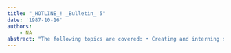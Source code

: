 ```yaml
---
title: "_HOTLINE_! _Bulletin_ 5"
date: '1987-10-16'
authors: 
    - NA
abstract: "The following topics are covered: • Creating and interning symbols • Accessing symbols in packages • Packages and Readtables • Difference between MAKE PACKAGE, IN-PACKAGE and DEFPACKAGE • Exporting symbols using DEFPACKAGE • Building a file that exports symbols on loading • Creating and interning symbols • Package prefix for symbols and their values • Exporting symbols in name conflict • Importing symbols that have name-conflict • Deleting a package"
---
```


